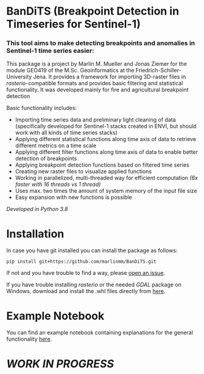 # BanDiTS (Breakpoint Detection in Timeseries for Sentinel-1)

### This tool aims to make detecting breakpoints and anomalies in Sentinel-1 time series easier:
This package is a project by Marlin M. Mueller and Jonas Ziemer for the module GEO419 of the M.Sc. Geoinformatics at the
Friedrich-Schiller-University Jena. 
It provides a framework for importing 3D-raster files in _rasterio_-compatible formats and provides basic filtering and 
statistical functionality. 
It was developed mainly for fire and agricultural breakpoint detection

Basic functionality includes:

* Importing time series data and preliminary light cleaning of data (specifically developed for Sentinel-1 stacks 
created in ENVI, but should work with all kinds of time series stacks)
* Applying different statistical functions along time axis of data to retrieve different metrics on a time scale
* Applying different filter functions along time axis of data to enable better detection of breakpoints
* Applying breakpoint detection functions based on filtered time series
* Creating new raster files to visualize applied functions
* Working in parallelized, multi-threaded way for efficient computation _(6x faster with 16 threads vs 1 thread)_
* Uses max. two times the amount of system memory of the input file size
* Easy expansion with new functions is possible

_Developed in Python 3.8_

# Installation
In case you have git installed you can install the package as follows:

    pip install git+https://github.com/marlinmm/BanDiTS.git
    
If not and you have trouble to find a way, please [open an issue](https://github.com/marlinmm/BanDiTS/issues).

If you have trouble installing _rasterio_ or the needed _GDAL_ package on Windows, download and install the .whl files
directly from [here](https://www.lfd.uci.edu/~gohlke/pythonlibs/).


# Example Notebook
You can find an example notebook containing explanations for the general functionality [here](https://github.com/marlinmm/BanDiTS/blob/master/notebook/example.ipynb).



# _WORK IN PROGRESS_